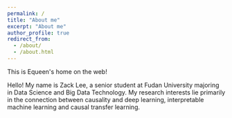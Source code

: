 ```yaml
---
permalink: /
title: "About me"
excerpt: "About me"
author_profile: true
redirect_from: 
  - /about/
  - /about.html
---
```


This is Equeen's home on the web!

Hello! My name is Zack Lee, a senior student at Fudan University majoring in Data Science and Big Data Technology. My research interests lie primarily in the connection between causality and deep learning, interpretable machine learning and causal transfer learning.
